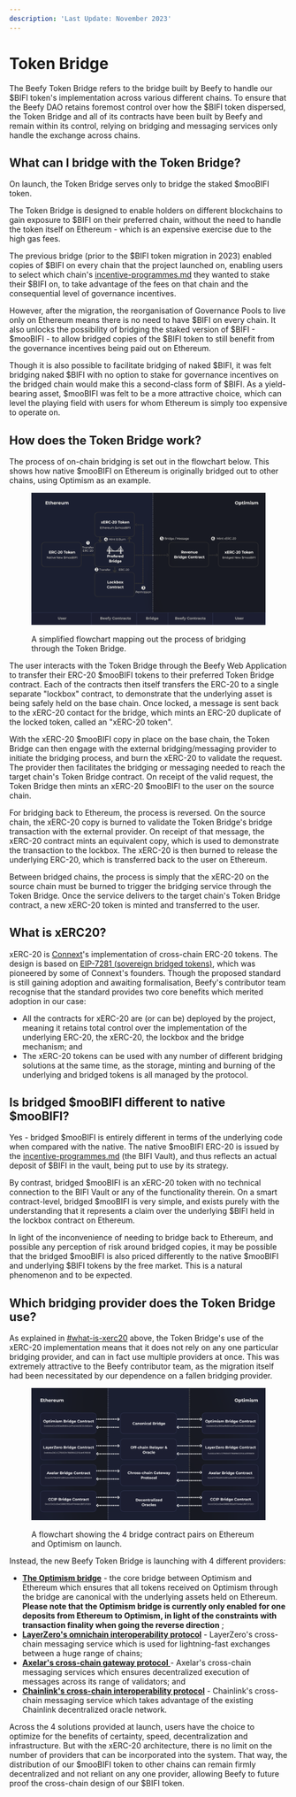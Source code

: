 ```yaml
---
description: 'Last Update: November 2023'
---
```


# Token Bridge

The Beefy Token Bridge refers to the bridge built by Beefy to handle our $BIFI token's implementation across various different chains. To ensure that the Beefy DAO retains foremost control over how the $BIFI token dispersed, the Token Bridge and all of its contracts have been built by Beefy and remain within its control, relying on bridging and messaging services only handle the exchange across chains.

## What can I bridge with the Token Bridge?

On launch, the Token Bridge serves only to bridge the staked $mooBIFI token.

The Token Bridge is designed to enable holders on different blockchains to gain exposure to $BIFI on their preferred chain, without the need to handle the token itself on Ethereum - which is an expensive exercise due to the high gas fees.&#x20;

The previous bridge (prior to the $BIFI token migration in 2023) enabled copies of $BIFI on every chain that the project launched on, enabling users to select which chain's [incentive-programmes.md](../protocol/incentive-programmes.md "mention") they wanted to stake their $BIFI on, to take advantage of the fees on that chain and the consequential level of governance incentives.

However, after the migration, the reorganisation of Governance Pools to live only on Ethereum means there is no need to have $BIFI on every chain. It also unlocks the possibility of bridging the staked version of $BIFI - $mooBIFI - to allow bridged copies of the $BIFI token to still benefit from the governance incentives being paid out on Ethereum.

Though it is also possible to facilitate bridging of naked $BIFI, it was felt bridging naked $BIFI with no option to stake for governance incentives on the bridged chain would make this a second-class form of $BIFI. As a yield-bearing asset, $mooBIFI was felt to be a more attractive choice, which can level the playing field with users for whom Ethereum is simply too expensive to operate on.

## How does the Token Bridge work?

The process of on-chain bridging is set out in the flowchart below. This shows how native $mooBIFI on Ethereum is originally bridged out to other chains, using Optimism as an example.

<figure><img src="../../.gitbook/assets/BIFI-bridge-flowchart (1).gif" alt=""><figcaption><p>A simplified flowchart mapping out the process of bridging through the Token Bridge.</p></figcaption></figure>

The user interacts with the Token Bridge through the Beefy Web Application to transfer their ERC-20 $mooBIFI tokens to their preferred Token Bridge contract. Each of the contracts then itself transfers the ERC-20 to a single separate "lockbox" contract, to demonstrate that the underlying asset is being safely held on the base chain. Once locked, a message is sent back to the xERC-20 contact for the bridge, which mints an ERC-20 duplicate of the locked token, called an "xERC-20 token".

With the xERC-20 $mooBIFI copy in place on the base chain, the Token Bridge can then engage with the external bridging/messaging provider to initiate the bridging process, and burn the xERC-20 to validate the request. The provider then facilitates the bridging or messaging needed to reach the target chain's Token Bridge contract. On receipt of the valid request, the Token Bridge then mints an xERC-20 $mooBIFI to the user on the source chain.

For bridging back to Ethereum, the process is reversed. On the source chain, the xERC-20 copy is burned to validate the Token Bridge's bridge transaction with the external provider. On receipt of that message, the xERC-20 contract mints an equivalent copy, which is used to demonstrate the transaction to the lockbox. The xERC-20 is then burned to release the underlying ERC-20, which is transferred back to the user on Ethereum.

Between bridged chains, the process is simply that the xERC-20 on the source chain must be burned to trigger the bridging service through the Token Bridge. Once the service delivers to the target chain's Token Bridge contract, a new xERC-20 token is minted and transferred to the user.

## What is xERC20?

xERC-20 is [Connext](https://www.connext.network/)'s implementation of cross-chain ERC-20 tokens. The design is based on [EIP-7281 (sovereign bridged tokens)](https://ethereum-magicians.org/t/erc-7281-sovereign-bridged-tokens/14979), which was pioneered by some of Connext's founders. Though the proposed standard is still gaining adoption and awaiting formalisation, Beefy's contributor team recognise that the standard provides two core benefits which merited adoption in our case:

* All the contracts for xERC-20 are (or can be) deployed by the project, meaning it retains total control over the implementation of the underlying ERC-20, the xERC-20, the lockbox and the bridge mechanism; and
* The xERC-20 tokens can be used with any number of different bridging solutions at the same time, as the storage, minting and burning of the underlying and bridged tokens is all managed by the protocol.

## Is bridged $mooBIFI different to native $mooBIFI?

Yes - bridged $mooBIFI is entirely different in terms of the underlying code when compared with the native. The native $mooBIFI ERC-20 is issued by the [incentive-programmes.md](../protocol/incentive-programmes.md "mention") (the BIFI Vault), and thus reflects an actual deposit of $BIFI in the vault, being put to use by its strategy.&#x20;

By contrast, bridged $mooBIFI is an xERC-20 token with no technical connection to the BIFI Vault or any of the functionality therein. On a smart contract-level, bridged $mooBIFI is very simple, and exists purely with the understanding that it represents a claim over the underlying $BIFI held in the lockbox contract on Ethereum.

In light of the inconvenience of needing to bridge back to Ethereum, and possible any perception of risk around bridged copies, it may be possible that the bridged $mooBIFI is also priced differently to the native $mooBIFI and underlying $BIFI tokens by the free market. This is a natural phenomenon and to be expected.

## Which bridging provider does the Token Bridge use?

As explained in [#what-is-xerc20](token-bridge.md#what-is-xerc20 "mention") above, the Token Bridge's use of the xERC-20 implementation  means that it does not rely on any one particular bridging provider, and can in fact use multiple providers at once. This was extremely attractive to the Beefy contributor team, as the migration itself had been necessitated by our dependence on a fallen bridging provider.

<figure><img src="../../.gitbook/assets/BIFI-bridge-providers-flowchart-clean.png" alt=""><figcaption><p>A flowchart showing the 4 bridge contract pairs on Ethereum and Optimism on launch.</p></figcaption></figure>

Instead, the new Beefy Token Bridge is launching with 4 different providers:

* [**The Optimism bridge**](https://app.optimism.io/bridge/) - the core bridge between Optimism and Ethereum which ensures that all tokens received on Optimism through the bridge are canonical with the underlying assets held on Ethereum. **Please note that the Optimism bridge is currently only enabled for one deposits from Ethereum to Optimism, in light of the constraints with transaction finality when going the reverse direction** ;
* [**LayerZero's omnichain interoperability protocol**](https://layerzero.gitbook.io/docs/) - LayerZero's cross-chain messaging service which is used for lightning-fast exchanges between a huge range of chains;
* [**Axelar's cross-chain gateway protocol** ](https://docs.axelar.dev/)- Axelar's cross-chain messaging services which ensures decentralized execution of messages across its range of validators; and
* [**Chainlink's cross-chain interoperability protocol**](https://chain.link/cross-chain) - Chainlink's cross-chain messaging service which takes advantage of the existing Chainlink decentralized oracle network.

Across the 4 solutions provided at launch, users have the choice to optimize for the benefits of certainty, speed, decentralization and infrastructure. But with the xERC-20 architecture, there is no limit on the number of providers that can be incorporated into the system. That way, the distribution of our $mooBIFI token to other chains can remain firmly decentralized and not reliant on any one provider, allowing Beefy to future proof the cross-chain design of our $BIFI token.
